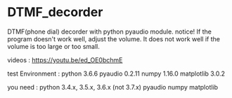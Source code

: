 # DTMF_decorder
DTMF(phone dial) decorder with python pyaudio module. notice! If the program doesn't work well, adjust the volume. It does not work well if the volume is too large or too small.

videos : https://youtu.be/ed_OE0bchmE

test Environment :
  python 3.6.6
  pyaudio 0.2.11
  numpy 1.16.0
  matplotlib 3.0.2
  
you need : 
  python 3.4.x, 3.5.x, 3.6.x (not 3.7.x)
  pyaudio 
  numpy
  matplotlib
